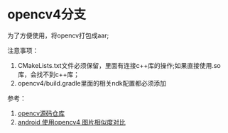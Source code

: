 # opencv4分支

为了方便使用，将opencv打包成aar;

注意事项：
1. CMakeLists.txt文件必须保留，里面有连接c++库的操作;如果直接使用.so库，会找不到c++库；
2. opencv4/build.gradle里面的相关ndk配置都必须添加

参考：
1. [opencv源码仓库](https://github.com/opencv/opencv)
2. [android 使用opencv4 图片相似度对比](https://blog.csdn.net/qq_27378951/article/details/101543122)